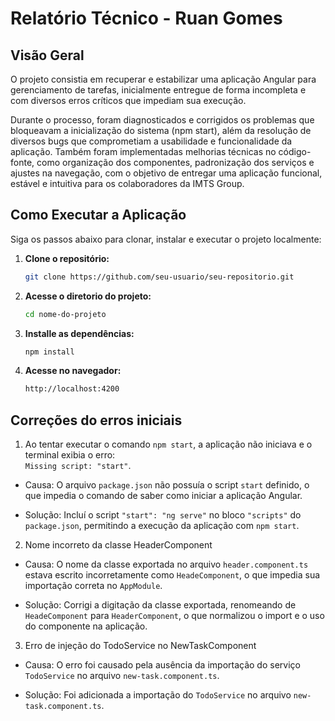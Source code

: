 # Relatório Técnico - Ruan Gomes

## Visão Geral 
O projeto consistia em recuperar e estabilizar uma aplicação Angular para gerenciamento de tarefas, inicialmente entregue de forma incompleta e com diversos erros críticos que impediam sua execução.

Durante o processo, foram diagnosticados e corrigidos os problemas que bloqueavam a inicialização do sistema (npm start), além da resolução de diversos bugs que comprometiam a usabilidade e funcionalidade da aplicação. Também foram implementadas melhorias técnicas no código-fonte, como organização dos componentes, padronização dos serviços e ajustes na navegação, com o objetivo de entregar uma aplicação funcional, estável e intuitiva para os colaboradores da IMTS Group.

## Como Executar a Aplicação

Siga os passos abaixo para clonar, instalar e executar o projeto localmente:

1. **Clone o repositório:**
   
   ```bash
   git clone https://github.com/seu-usuario/seu-repositorio.git

3. **Acesse o diretorio do projeto:**
   
   ```bash
   cd nome-do-projeto
4. **Installe as dependências:**
   
   ```bash
   npm install
6. **Acesse no navegador:**
   
   ```bash
   http://localhost:4200
   
## Correções do erros iniciais

1. Ao tentar executar o comando `npm start`, a aplicação não iniciava e o terminal exibia o erro:  
`Missing script: "start"`.

- Causa: O arquivo `package.json` não possuía o script `start` definido, o que impedia o comando de saber como iniciar a aplicação Angular.

- Solução: Incluí o script `"start": "ng serve"` no bloco `"scripts"` do `package.json`, permitindo a execução da aplicação com `npm start`.

2. Nome incorreto da classe HeaderComponent

- Causa: O nome da classe exportada no arquivo `header.component.ts` estava escrito incorretamente como `HeadeComponent`, o que impedia sua importação correta no `AppModule`.

- Solução: Corrigi a digitação da classe exportada, renomeando de `HeadeComponent` para `HeaderComponent`, o que normalizou o import e o uso do componente na aplicação.

3. Erro de injeção do TodoService no NewTaskComponent

- Causa: O erro foi causado pela ausência da importação do serviço `TodoService` no arquivo `new-task.component.ts`. 

- Solução: Foi adicionada a importação do `TodoService` no arquivo `new-task.component.ts`. 





